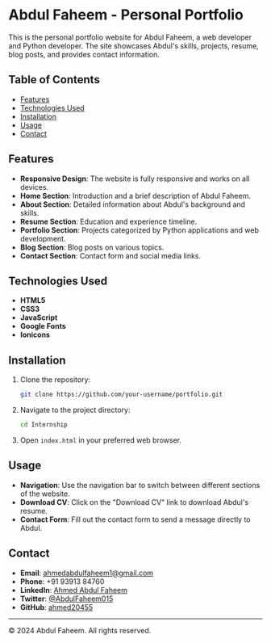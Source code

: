 # Abdul Faheem - Personal Portfolio

This is the personal portfolio website for Abdul Faheem, a web developer and Python developer. The site showcases Abdul's skills, projects, resume, blog posts, and provides contact information.

## Table of Contents

- [Features](#features)
- [Technologies Used](#technologies-used)
- [Installation](#installation)
- [Usage](#usage)
- [Contact](#contact)

## Features

- **Responsive Design**: The website is fully responsive and works on all devices.
- **Home Section**: Introduction and a brief description of Abdul Faheem.
- **About Section**: Detailed information about Abdul's background and skills.
- **Resume Section**: Education and experience timeline.
- **Portfolio Section**: Projects categorized by Python applications and web development.
- **Blog Section**: Blog posts on various topics.
- **Contact Section**: Contact form and social media links.


## Technologies Used

- **HTML5**
- **CSS3**
- **JavaScript**
- **Google Fonts**
- **Ionicons**
  

## Installation

1. Clone the repository:

    ```bash
    git clone https://github.com/your-username/portfolio.git
    ```

2. Navigate to the project directory:

    ```bash
    cd Internship
    ```

3. Open `index.html` in your preferred web browser.

## Usage

- **Navigation**: Use the navigation bar to switch between different sections of the website.
- **Download CV**: Click on the "Download CV" link to download Abdul's resume.
- **Contact Form**: Fill out the contact form to send a message directly to Abdul.

## Contact

- **Email**: [ahmedabdulfaheem1@gmail.com](mailto:ahmedabdulfaheem1@gmail.com)
- **Phone**: +91 93913 84760
- **LinkedIn**: [Ahmed Abdul Faheem](https://www.linkedin.com/in/ahmed-abdul-faheem/)
- **Twitter**: [@AbdulFaheem015](https://x.com/AbdulFaheem015?t=VoeueD-Y_4yisl-u9BFV4w&s=08)
- **GitHub**: [ahmed20455](https://github.com/ahmed20455)

---

© 2024 Abdul Faheem. All rights reserved.
